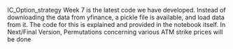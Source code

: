 IC_Option_strategy Week 7 is the latest code we have developed. 
Instead of downloading the data from yfinance, a pickle file is available, and load data from it. The code for this is explained and provided in the notebook itself. 
In Next/Final Version, Permutations concerning various ATM strike prices will be done
